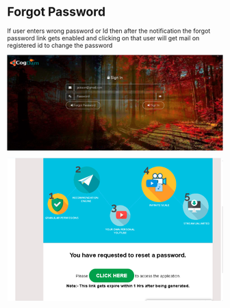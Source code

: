 # Forgot Password

If user enters wrong password or Id then after the notification the forgot password link gets enabled and clicking on that user will get mail on registered id to change the password

![](../.gitbook/assets/image%20%28149%29.png)

![](../.gitbook/assets/image%20%28159%29.png)





